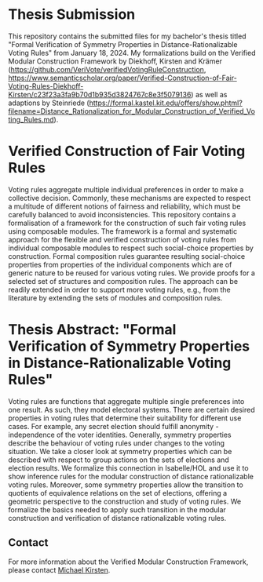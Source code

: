 # Thesis Submission
This repository contains the submitted files for my bachelor's thesis titled "Formal Verification of Symmetry Properties in Distance-Rationalizable Voting Rules" from January 18, 2024.
My formalizations build on the Verified Modular Construction Framework by Diekhoff, Kirsten and Krämer (https://github.com/VeriVote/verifiedVotingRuleConstruction, https://www.semanticscholar.org/paper/Verified-Construction-of-Fair-Voting-Rules-Diekhoff-Kirsten/c23f23a3fa9b70d1b935d3824767c8e3f5079136) as well as adaptions by Steinriede (https://formal.kastel.kit.edu/offers/show.phtml?filename=Distance_Rationalization_for_Modular_Construction_of_Verified_Voting_Rules.md).

# Verified Construction of Fair Voting Rules
Voting rules aggregate multiple individual preferences in order to make a collective decision. Commonly, these mechanisms are expected to respect a multitude of different notions of fairness and reliability, which must be carefully balanced to avoid inconsistencies.
This repository contains a formalisation of a framework for the construction of such fair voting rules using composable modules. The framework is a formal and systematic approach for the flexible and verified construction of voting rules from individual composable modules to respect such social-choice properties by construction. Formal composition rules guarantee resulting social-choice properties from properties of the individual components which are of generic nature to be reused for various voting rules. We provide proofs for a selected set of structures and composition rules. The approach can be readily extended in order to support more voting rules, e.g., from the literature by extending the sets of modules and composition rules.

# Thesis Abstract: "Formal Verification of Symmetry Properties in Distance-Rationalizable Voting Rules"

Voting rules are functions that aggregate multiple single preferences into one result. As such, they model electoral systems. There are certain desired properties in voting rules that determine their suitability for different use cases. For example, any secret election should fulfill anonymity - independence of the voter identities. Generally, symmetry properties describe the behaviour of voting rules under changes to the voting situation. We take a closer look at symmetry properties which can be described with respect to group actions on the sets of elections and election results. We formalize this connection in Isabelle/HOL and use it to show inference rules for the modular construction of distance rationalizable voting rules. Moreover, some symmetry properties allow the transition to quotients of equivalence relations on the set of elections, offering a geometric perspective to the construction and study of voting rules. We formalize the basics needed to apply such transition in the modular construction and verification of distance rationalizable voting rules.

## Contact
For more information about the Verified Modular Construction Framework, please contact [Michael Kirsten](https://formal.iti.kit.edu/~kirsten/?lang=en).
